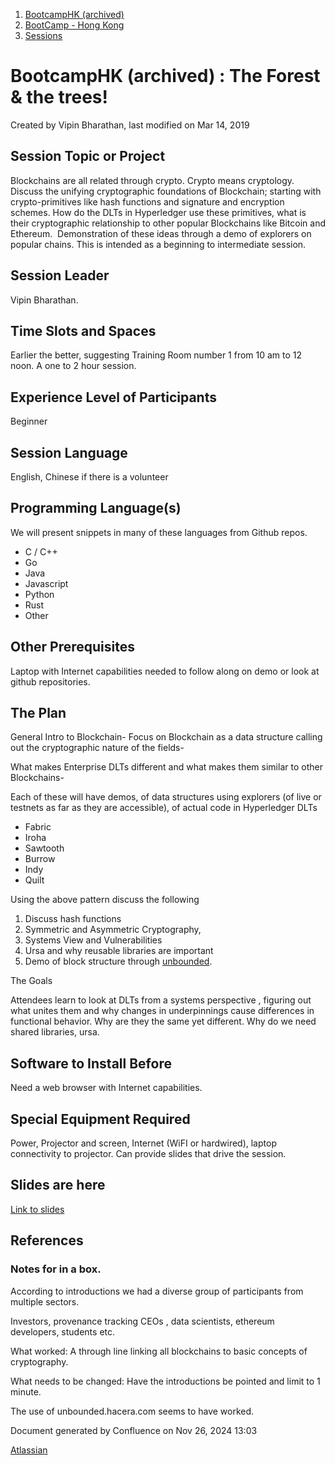 1. [BootcampHK (archived)](index.html)
2. [BootCamp - Hong Kong](BootCamp---Hong-Kong_23102870.html)
3. [Sessions](Sessions_23102905.html)

# BootcampHK (archived) : The Forest &amp; the trees!

Created by Vipin Bharathan, last modified on Mar 14, 2019

## Session Topic or Project

Blockchains are all related through crypto. Crypto means cryptology. Discuss the unifying cryptographic foundations of Blockchain; starting with crypto-primitives like hash functions and signature and encryption schemes. How do the DLTs in Hyperledger use these primitives, what is their cryptographic relationship to other popular Blockchains like Bitcoin and Ethereum.  Demonstration of these ideas through a demo of explorers on popular chains. This is intended as a beginning to intermediate session.  

## Session Leader

Vipin Bharathan.

## Time Slots and Spaces

Earlier the better, suggesting Training Room number 1 from 10 am to 12 noon. A one to 2 hour session.

## Experience Level of Participants

Beginner

## Session Language

English, Chinese if there is a volunteer

## Programming Language(s)

We will present snippets in many of these languages from Github repos.

- C / C++
- Go
- Java
- Javascript
- Python
- Rust
- Other

## Other Prerequisites

Laptop with Internet capabilities needed to follow along on demo or look at github repositories.

## The Plan

General Intro to Blockchain- Focus on Blockchain as a data structure calling out the cryptographic nature of the fields-

What makes Enterprise DLTs different and what makes them similar to other Blockchains-

Each of these will have demos, of data structures using explorers (of live or testnets as far as they are accessible), of actual code in Hyperledger DLTs

- Fabric
- Iroha
- Sawtooth
- Burrow
- Indy
- Quilt

Using the above pattern discuss the following 

1. Discuss hash functions
2. Symmetric and Asymmetric Cryptography,
3. Systems View and Vulnerabilities
4. Ursa and why reusable libraries are important
5. Demo of block structure through [unbounded](http://unbounded.hacera.com).
   

The Goals

Attendees learn to look at DLTs from a systems perspective , figuring out what unites them and why changes in underpinnings cause differences in functional behavior. Why are they the same yet different. Why do we need shared libraries, ursa. 

## Software to Install Before

Need a web browser with Internet capabilities.

## Special Equipment Required

Power, Projector and screen, Internet (WiFI or hardwired), laptop connectivity to projector. Can provide slides that drive the session.

## Slides are here

[Link to slides](https://docs.google.com/presentation/d/1x4wsImqDLFm61u43hbwifs-qE-1PNQMsnkZ883X_xss/edit#slide=id.p)

## References

### Notes for in a box.

According to introductions we had a diverse group of participants from multiple sectors.

Investors, provenance tracking CEOs , data scientists, ethereum developers, students etc.

What worked: A through line linking all blockchains to basic concepts of cryptography.

What needs to be changed: Have the introductions be pointed and limit to 1 minute.  

The use of unbounded.hacera.com seems to have worked.

Document generated by Confluence on Nov 26, 2024 13:03

[Atlassian](http://www.atlassian.com/)
